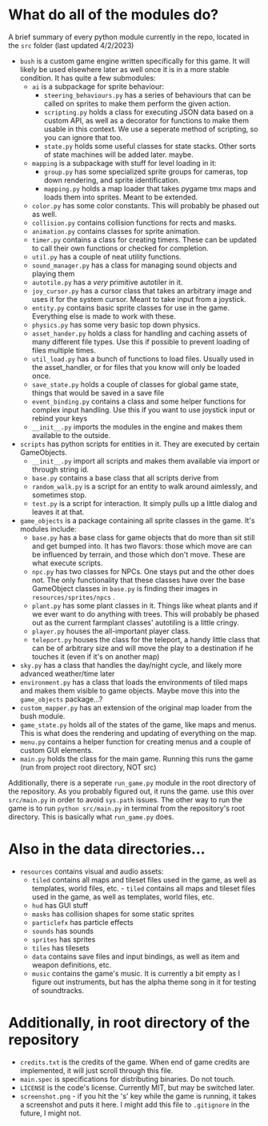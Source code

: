 # What do all of the modules do?
A brief summary of every python module currently in the repo, located in the `src` folder (last updated 4/2/2023)
 - `bush` is a custom game engine written specifically for this game.  It will likely be used elsewhere later as well once it is in a more stable condition.  It has quite a few submodules:
   - `ai` is a subpackage for sprite behaviour:
     - `steering_behaviours.py` has a series of behaviours that can be called on sprites to make them perform the given action.
     - `scripting.py` holds a class for executing JSON data based on a custom API, as well as a decorator for functions to make them usable in this context.  We use a seperate method of scripting, so you can ignore that too.
     - `state.py` holds some useful classes for state stacks.  Other sorts of state machines will be added later. maybe.
   - `mapping` is a subpackage with stuff for level loading in it:
     - `group.py` has some specialized sprite groups for cameras, top down rendering, and sprite identification.
     - `mapping.py` holds a map loader that takes pygame tmx maps and loads them into sprites.  Meant to be extended.
   - `color.py` has some color constants.  This will probably be phased out as well.
   - `collision.py` contains collision functions for rects and masks.
   - `animation.py` contains classes for sprite animation.
   - `timer.py` contains a class for creating timers.  These can be updated to call their own functions or checked for completion.
   - `util.py` has a couple of neat utility functions.
   - `sound_manager.py` has a class for managing sound objects and playing them
   - `autotile.py` has a *very* primitive autotiler in it.
   - `joy_cursor.py` has a cursor class that takes an arbitrary image and uses it for the system cursor.  Meant to take input from a joystick.
   - `entity.py` contains basic sprite classes for use in the game.  Everything else is made to work with these.
   - `physics.py` has some very basic top down physics.
   - `asset_hander.py` holds a class for handling and caching assets of many different file types.  Use this if possible to prevent loading of files multiple times.
   - `util_load.py` has a bunch of functions to load files.  Usually used in the asset_handler, or for files that you know will only be loaded once.
   - `save_state.py` holds a couple of classes for global game state, things that would be saved in a save file
   - `event_binding.py` contains a class and some helper functions for complex input handling.  Use this if you want to use joystick input or rebind your keys
   - `__init__.py` imports the modules in the engine and makes them available to the outside.
 - `scripts` has python scripts for entities in it.  They are executed by certain GameObjects.  
   - `__init__.py` import all scripts and makes them available via import or through string id.
   - `base.py` contains a base class that all scripts derive from
   - `random_walk.py` is a script for an entity to walk around aimlessly, and sometimes stop.
   - `test.py` is a script for interaction.  It simply pulls up a little dialog and leaves it at that.
 - `game_objects` is a package containing all sprite classes in the game.  It's modules include:
   - `base.py` has a base class for game objects that do more than sit still and get bumped into.  It has two flavors: those which move are can be influenced by terrain, and those which don't move.  These are what execute scripts.
   - `npc.py` has two classes for NPCs.  One stays put and the other does not.  The only functionality that these classes have over the base GameObject classes in `base.py` is finding their images in `resources/sprites/npcs` .
   - `plant.py` has some plant classes in it.  Things like wheat plants and if we ever want to do anything with trees.  This will probably be phased out as the current farmplant classes' autotiling is a little cringy.
   - `player.py` houses the all-important player class.
   - `teleport.py` houses the class for the teleport, a handy little class that can be of arbitrary size and will move the play to a destination if he touches it (even if it's on another map)
 - `sky.py` has a class that handles the day/night cycle, and likely more advanced weather/time later
 - `environment.py` has a class that loads the environments of tiled maps and makes them visible to game objects.  Maybe move this into the `game_objects` package...?
 - `custom_mapper.py` has an extension of the original map loader from the bush module.
 - `game_state.py` holds all of the states of the game, like maps and menus.  This is what does the rendering and updating of everything on the map.
 - `menu.py` contains a helper function for creating menus and a couple of custom GUI elements.
 - `main.py` holds the class for the main game.  Running this runs the game (run from project root directory, NOT src)

Additionally, there is a seperate `run_game.py` module in the root directory of the repository.  As you probably figured out, it runs the game.  use this over `src/main.py` in order to avoid `sys.path` issues.  The other way to run the game is to run `python src/main.py` in terminal from the repository's root directory.  This is basically what `run_game.py` does.

 # Also in the data directories...
  - `resources` contains visual and audio assets:
    - `tiled` contains all maps and tileset files used in the game, as well as templates, world files, etc.  - `tiled` contains all maps and tileset files used in the game, as well as templates, world files, etc.
    - `hud` has GUI stuff
    - `masks` has collision shapes for some static sprites
    - `particlefx` has particle effects
    - `sounds` has sounds
    - `sprites` has sprites
    - `tiles` has tilesets
    - `data` contains save files and input bindings, as well as item and weapon definitions, etc.
    - `music` contains the game's music.  It is currently a bit empty as I figure out instruments, but has the alpha theme song in it for testing of soundtracks.
    
# Additionally, in root directory of the repository
  - `credits.txt` is the credits of the game.  When end of game credits are implemented, it will just scroll through this file.
  - `main.spec` is specifications for distributing binaries.  Do not touch.
  - `LICENSE` is the code's license.  Currently MIT, but may be switched later.
  - `screenshot.png` - if you hit the 's' key while the game is running, it takes a screenshot and puts it here.  I might add this file to `.gitignore` in the future, I might not.